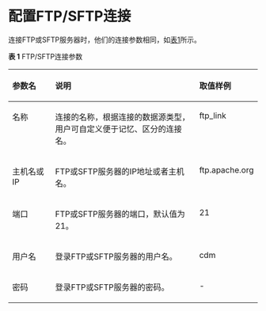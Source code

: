 # 配置FTP/SFTP连接<a name="dayu_01_0028"></a>

连接FTP或SFTP服务器时，他们的连接参数相同，如[表1](#zh-cn_topic_0108275400_table34037531171418)所示。

**表 1**  FTP/SFTP连接参数

<a name="zh-cn_topic_0108275400_table34037531171418"></a>
<table><thead align="left"><tr id="zh-cn_topic_0108275400_row56630393171418"><th class="cellrowborder" valign="top" width="18.060000000000002%" id="mcps1.2.4.1.1"><p id="zh-cn_topic_0108275400_p23659124171418"><a name="zh-cn_topic_0108275400_p23659124171418"></a><a name="zh-cn_topic_0108275400_p23659124171418"></a>参数名</p>
</th>
<th class="cellrowborder" valign="top" width="61.31999999999999%" id="mcps1.2.4.1.2"><p id="zh-cn_topic_0108275400_p37340867171418"><a name="zh-cn_topic_0108275400_p37340867171418"></a><a name="zh-cn_topic_0108275400_p37340867171418"></a>说明</p>
</th>
<th class="cellrowborder" valign="top" width="20.62%" id="mcps1.2.4.1.3"><p id="zh-cn_topic_0108275400_p4711375171418"><a name="zh-cn_topic_0108275400_p4711375171418"></a><a name="zh-cn_topic_0108275400_p4711375171418"></a>取值样例</p>
</th>
</tr>
</thead>
<tbody><tr id="zh-cn_topic_0108275400_row9394134114537"><td class="cellrowborder" valign="top" width="18.060000000000002%" headers="mcps1.2.4.1.1 "><p id="zh-cn_topic_0108275400_p4394104110532"><a name="zh-cn_topic_0108275400_p4394104110532"></a><a name="zh-cn_topic_0108275400_p4394104110532"></a>名称</p>
</td>
<td class="cellrowborder" valign="top" width="61.31999999999999%" headers="mcps1.2.4.1.2 "><p id="zh-cn_topic_0108275400_p1369564463813"><a name="zh-cn_topic_0108275400_p1369564463813"></a><a name="zh-cn_topic_0108275400_p1369564463813"></a>连接的名称，根据连接的数据源类型，用户可自定义便于记忆、区分的连接名。</p>
</td>
<td class="cellrowborder" valign="top" width="20.62%" headers="mcps1.2.4.1.3 "><p id="zh-cn_topic_0108275400_p739484115530"><a name="zh-cn_topic_0108275400_p739484115530"></a><a name="zh-cn_topic_0108275400_p739484115530"></a>ftp_link</p>
</td>
</tr>
<tr id="zh-cn_topic_0108275400_row46077055171418"><td class="cellrowborder" valign="top" width="18.060000000000002%" headers="mcps1.2.4.1.1 "><p id="zh-cn_topic_0108275400_p41253947171418"><a name="zh-cn_topic_0108275400_p41253947171418"></a><a name="zh-cn_topic_0108275400_p41253947171418"></a>主机名或IP</p>
</td>
<td class="cellrowborder" valign="top" width="61.31999999999999%" headers="mcps1.2.4.1.2 "><p id="zh-cn_topic_0108275400_p53235436171418"><a name="zh-cn_topic_0108275400_p53235436171418"></a><a name="zh-cn_topic_0108275400_p53235436171418"></a>FTP或SFTP服务器的IP地址或者主机名。</p>
</td>
<td class="cellrowborder" valign="top" width="20.62%" headers="mcps1.2.4.1.3 "><p id="zh-cn_topic_0108275400_p17103098171418"><a name="zh-cn_topic_0108275400_p17103098171418"></a><a name="zh-cn_topic_0108275400_p17103098171418"></a>ftp.apache.org</p>
</td>
</tr>
<tr id="zh-cn_topic_0108275400_row19710159171418"><td class="cellrowborder" valign="top" width="18.060000000000002%" headers="mcps1.2.4.1.1 "><p id="zh-cn_topic_0108275400_p53019059171418"><a name="zh-cn_topic_0108275400_p53019059171418"></a><a name="zh-cn_topic_0108275400_p53019059171418"></a>端口</p>
</td>
<td class="cellrowborder" valign="top" width="61.31999999999999%" headers="mcps1.2.4.1.2 "><p id="zh-cn_topic_0108275400_p66685350171418"><a name="zh-cn_topic_0108275400_p66685350171418"></a><a name="zh-cn_topic_0108275400_p66685350171418"></a>FTP或SFTP服务器的端口，默认值为21。</p>
</td>
<td class="cellrowborder" valign="top" width="20.62%" headers="mcps1.2.4.1.3 "><p id="zh-cn_topic_0108275400_p32804307171418"><a name="zh-cn_topic_0108275400_p32804307171418"></a><a name="zh-cn_topic_0108275400_p32804307171418"></a>21</p>
</td>
</tr>
<tr id="zh-cn_topic_0108275400_row26803310171418"><td class="cellrowborder" valign="top" width="18.060000000000002%" headers="mcps1.2.4.1.1 "><p id="zh-cn_topic_0108275400_p23584482171418"><a name="zh-cn_topic_0108275400_p23584482171418"></a><a name="zh-cn_topic_0108275400_p23584482171418"></a>用户名</p>
</td>
<td class="cellrowborder" valign="top" width="61.31999999999999%" headers="mcps1.2.4.1.2 "><p id="zh-cn_topic_0108275400_p31294883171418"><a name="zh-cn_topic_0108275400_p31294883171418"></a><a name="zh-cn_topic_0108275400_p31294883171418"></a>登录FTP或SFTP服务器的用户名。</p>
</td>
<td class="cellrowborder" valign="top" width="20.62%" headers="mcps1.2.4.1.3 "><p id="zh-cn_topic_0108275400_p39712809171418"><a name="zh-cn_topic_0108275400_p39712809171418"></a><a name="zh-cn_topic_0108275400_p39712809171418"></a>cdm</p>
</td>
</tr>
<tr id="zh-cn_topic_0108275400_row21870968171418"><td class="cellrowborder" valign="top" width="18.060000000000002%" headers="mcps1.2.4.1.1 "><p id="zh-cn_topic_0108275400_p26718016171418"><a name="zh-cn_topic_0108275400_p26718016171418"></a><a name="zh-cn_topic_0108275400_p26718016171418"></a>密码</p>
</td>
<td class="cellrowborder" valign="top" width="61.31999999999999%" headers="mcps1.2.4.1.2 "><p id="zh-cn_topic_0108275400_p16675672171418"><a name="zh-cn_topic_0108275400_p16675672171418"></a><a name="zh-cn_topic_0108275400_p16675672171418"></a>登录FTP或SFTP服务器的密码。</p>
</td>
<td class="cellrowborder" valign="top" width="20.62%" headers="mcps1.2.4.1.3 "><p id="zh-cn_topic_0108275400_p8552168171418"><a name="zh-cn_topic_0108275400_p8552168171418"></a><a name="zh-cn_topic_0108275400_p8552168171418"></a>-</p>
</td>
</tr>
</tbody>
</table>

